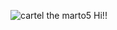 ![cartel the marto5](https://github.com/user-attachments/assets/a99fa3d3-766f-47cf-ad56-265a09f5a3ab)
Hi!!
